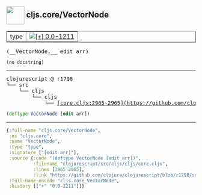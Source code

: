 ## <img width="48px" valign="middle" src="http://i.imgur.com/Hi20huC.png"> cljs.core/VectorNode

 <table border="1">
<tr>
<td>type</td>
<td><a href="https://github.com/cljsinfo/api-refs/tree/0.0-1211"><img valign="middle" alt="[+] 0.0-1211" src="https://img.shields.io/badge/+-0.0--1211-lightgrey.svg"></a> </td>
</tr>
</table>

 <samp>
(__VectorNode.__ edit arr)<br>
</samp>

```
(no docstring)
```

---

 <pre>
clojurescript @ r1798
└── src
    └── cljs
        └── cljs
            └── <ins>[core.cljs:2965-2965](https://github.com/clojure/clojurescript/blob/r1798/src/cljs/cljs/core.cljs#L2965-L2965)</ins>
</pre>

```clj
(deftype VectorNode [edit arr])
```


---

```clj
{:full-name "cljs.core/VectorNode",
 :ns "cljs.core",
 :name "VectorNode",
 :type "type",
 :signature ["[edit arr]"],
 :source {:code "(deftype VectorNode [edit arr])",
          :filename "clojurescript/src/cljs/cljs/core.cljs",
          :lines [2965 2965],
          :link "https://github.com/clojure/clojurescript/blob/r1798/src/cljs/cljs/core.cljs#L2965-L2965"},
 :full-name-encode "cljs.core_VectorNode",
 :history [["+" "0.0-1211"]]}

```

